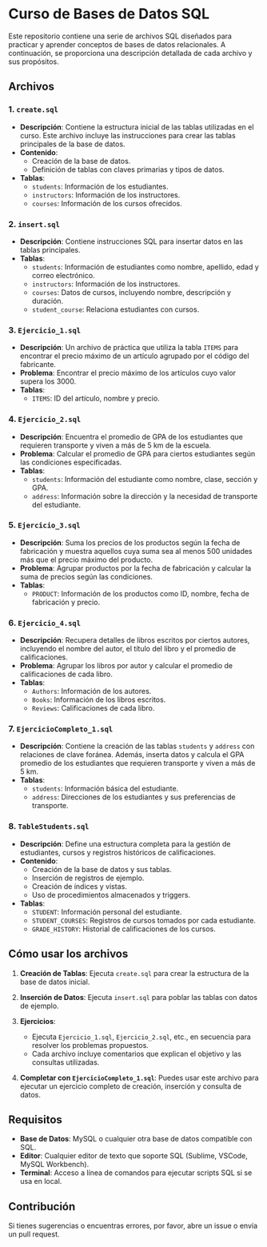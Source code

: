 # Curso de Bases de Datos SQL

Este repositorio contiene una serie de archivos SQL diseñados para practicar y aprender conceptos de bases de datos relacionales. A continuación, se proporciona una descripción detallada de cada archivo y sus propósitos.

## Archivos

### 1. `create.sql`
- **Descripción**: Contiene la estructura inicial de las tablas utilizadas en el curso. Este archivo incluye las instrucciones para crear las tablas principales de la base de datos.
- **Contenido**:
  - Creación de la base de datos.
  - Definición de tablas con claves primarias y tipos de datos.
- **Tablas**:
  - `students`: Información de los estudiantes.
  - `instructors`: Información de los instructores.
  - `courses`: Información de los cursos ofrecidos.

### 2. `insert.sql`
- **Descripción**: Contiene instrucciones SQL para insertar datos en las tablas principales.
- **Tablas**:
  - `students`: Información de estudiantes como nombre, apellido, edad y correo electrónico.
  - `instructors`: Información de los instructores.
  - `courses`: Datos de cursos, incluyendo nombre, descripción y duración.
  - `student_course`: Relaciona estudiantes con cursos.

### 3. `Ejercicio_1.sql`
- **Descripción**: Un archivo de práctica que utiliza la tabla `ITEMS` para encontrar el precio máximo de un artículo agrupado por el código del fabricante.
- **Problema**: Encontrar el precio máximo de los artículos cuyo valor supera los 3000.
- **Tablas**:
  - `ITEMS`: ID del artículo, nombre y precio.

### 4. `Ejercicio_2.sql`
- **Descripción**: Encuentra el promedio de GPA de los estudiantes que requieren transporte y viven a más de 5 km de la escuela.
- **Problema**: Calcular el promedio de GPA para ciertos estudiantes según las condiciones especificadas.
- **Tablas**:
  - `students`: Información del estudiante como nombre, clase, sección y GPA.
  - `address`: Información sobre la dirección y la necesidad de transporte del estudiante.

### 5. `Ejercicio_3.sql`
- **Descripción**: Suma los precios de los productos según la fecha de fabricación y muestra aquellos cuya suma sea al menos 500 unidades más que el precio máximo del producto.
- **Problema**: Agrupar productos por la fecha de fabricación y calcular la suma de precios según las condiciones.
- **Tablas**:
  - `PRODUCT`: Información de los productos como ID, nombre, fecha de fabricación y precio.

### 6. `Ejercicio_4.sql`
- **Descripción**: Recupera detalles de libros escritos por ciertos autores, incluyendo el nombre del autor, el título del libro y el promedio de calificaciones.
- **Problema**: Agrupar los libros por autor y calcular el promedio de calificaciones de cada libro.
- **Tablas**:
  - `Authors`: Información de los autores.
  - `Books`: Información de los libros escritos.
  - `Reviews`: Calificaciones de cada libro.

### 7. `EjercicioCompleto_1.sql`
- **Descripción**: Contiene la creación de las tablas `students` y `address` con relaciones de clave foránea. Además, inserta datos y calcula el GPA promedio de los estudiantes que requieren transporte y viven a más de 5 km.
- **Tablas**:
  - `students`: Información básica del estudiante.
  - `address`: Direcciones de los estudiantes y sus preferencias de transporte.

### 8. `TableStudents.sql`
- **Descripción**: Define una estructura completa para la gestión de estudiantes, cursos y registros históricos de calificaciones.
- **Contenido**:
  - Creación de la base de datos y sus tablas.
  - Inserción de registros de ejemplo.
  - Creación de índices y vistas.
  - Uso de procedimientos almacenados y triggers.
- **Tablas**:
  - `STUDENT`: Información personal del estudiante.
  - `STUDENT_COURSES`: Registros de cursos tomados por cada estudiante.
  - `GRADE_HISTORY`: Historial de calificaciones de los cursos.

## Cómo usar los archivos

1. **Creación de Tablas**:
   Ejecuta `create.sql` para crear la estructura de la base de datos inicial.

2. **Inserción de Datos**:
   Ejecuta `insert.sql` para poblar las tablas con datos de ejemplo.

3. **Ejercicios**:
   - Ejecuta `Ejercicio_1.sql`, `Ejercicio_2.sql`, etc., en secuencia para resolver los problemas propuestos.
   - Cada archivo incluye comentarios que explican el objetivo y las consultas utilizadas.

4. **Completar con `EjercicioCompleto_1.sql`**:
   Puedes usar este archivo para ejecutar un ejercicio completo de creación, inserción y consulta de datos.

## Requisitos

- **Base de Datos**: MySQL o cualquier otra base de datos compatible con SQL.
- **Editor**: Cualquier editor de texto que soporte SQL (Sublime, VSCode, MySQL Workbench).
- **Terminal**: Acceso a línea de comandos para ejecutar scripts SQL si se usa en local.

## Contribución

Si tienes sugerencias o encuentras errores, por favor, abre un issue o envía un pull request.
